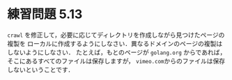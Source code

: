 # 練習問題 5.13

`crawl` を修正して，必要に応じてディレクトリを作成しながら見つけたページの複製を
ローカルに作成するようにしなさい．異なるドメインのページの複製はしないようにしなさい．
たとえば，もとのページが `golang.org` からであれば，
そこにあるすべてのファイルは保存しますが，
`vimeo.com`からのファイルは保存しないということです．
